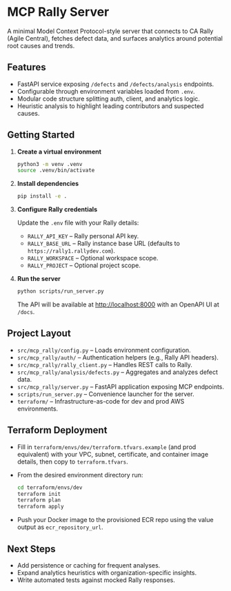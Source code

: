 # MCP Rally Server

A minimal Model Context Protocol-style server that connects to CA Rally (Agile Central), fetches
defect data, and surfaces analytics around potential root causes and trends.

## Features

- FastAPI service exposing `/defects` and `/defects/analysis` endpoints.
- Configurable through environment variables loaded from `.env`.
- Modular code structure splitting auth, client, and analytics logic.
- Heuristic analysis to highlight leading contributors and suspected causes.

## Getting Started

1. **Create a virtual environment**

   ```bash
   python3 -m venv .venv
   source .venv/bin/activate
   ```

2. **Install dependencies**

   ```bash
   pip install -e .
   ```

3. **Configure Rally credentials**

   Update the `.env` file with your Rally details:

   - `RALLY_API_KEY` – Rally personal API key.
   - `RALLY_BASE_URL` – Rally instance base URL (defaults to `https://rally1.rallydev.com`).
   - `RALLY_WORKSPACE` – Optional workspace scope.
   - `RALLY_PROJECT` – Optional project scope.

4. **Run the server**

   ```bash
   python scripts/run_server.py
   ```

   The API will be available at [http://localhost:8000](http://localhost:8000) with an OpenAPI UI at
   `/docs`.

## Project Layout

- `src/mcp_rally/config.py` – Loads environment configuration.
- `src/mcp_rally/auth/` – Authentication helpers (e.g., Rally API headers).
- `src/mcp_rally/rally_client.py` – Handles REST calls to Rally.
- `src/mcp_rally/analysis/defects.py` – Aggregates and analyzes defect data.
- `src/mcp_rally/server.py` – FastAPI application exposing MCP endpoints.
- `scripts/run_server.py` – Convenience launcher for the server.
- `terraform/` – Infrastructure-as-code for dev and prod AWS environments.

## Terraform Deployment

- Fill in `terraform/envs/dev/terraform.tfvars.example` (and prod equivalent) with your VPC, subnet,
  certificate, and container image details, then copy to `terraform.tfvars`.
- From the desired environment directory run:

  ```bash
  cd terraform/envs/dev
  terraform init
  terraform plan
  terraform apply
  ```

- Push your Docker image to the provisioned ECR repo using the value output as `ecr_repository_url`.

## Next Steps

- Add persistence or caching for frequent analyses.
- Expand analytics heuristics with organization-specific insights.
- Write automated tests against mocked Rally responses.
